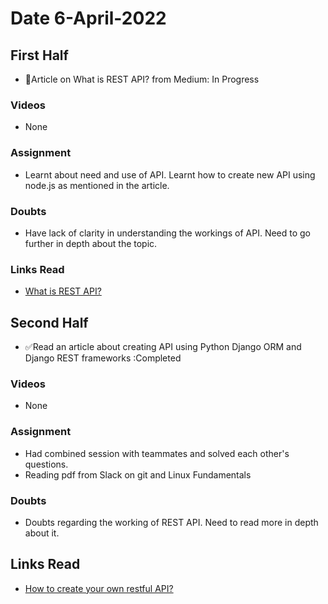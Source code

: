 # Date 6-April-2022

## First Half

- 🔄Article on What is REST API? from Medium: In Progress

### Videos

- None

### Assignment

- Learnt about need and use of API. Learnt how to create new API using node.js as mentioned in the article.

### Doubts

- Have lack of clarity in understanding the workings of API. Need to go further in depth about the topic.

### Links Read

- [What is REST API?](https://medium.com/edureka/what-is-rest-api-d26ea9000ee6)

## Second Half

- ✅Read an article about creating API using Python Django ORM and Django REST frameworks :Completed

### Videos

- None

### Assignment

- Had combined session with teammates and solved each other's questions.
- Reading pdf from Slack on git and Linux Fundamentals

### Doubts

- Doubts regarding the working of REST API. Need to read more in depth about it.

## Links Read

- [How to create your own restful API?](https://gabrymartinez.medium.com/how-to-create-your-own-little-restful-web-api-and-do-not-get-lost-in-the-process-part-1-cf8db6833ae4)
